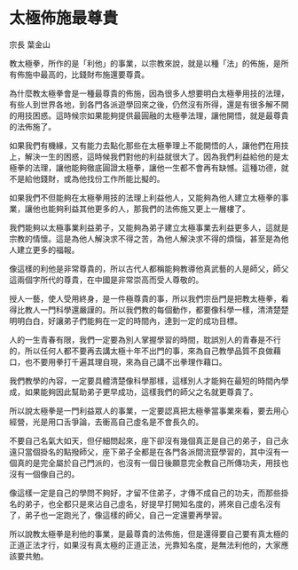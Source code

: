# 太極佈施最尊貴

宗長
葉金山

教太極拳，所作的是「利他」的事業，以宗教來說，就是以種「法」的佈施，是所有佈施中最高的，比錢財布施還要尊貴。

為什麼教太極拳會是一種最尊貴的佈施，因為很多人想要明白太極拳用技的法理，有些人到世界各地，到各門各派遊學回來之後，仍然沒有所得，還是有很多解不開的用技困惑。這時候宗如果能夠提供最圓融的太極拳法理，讓他開悟，就是最尊貴的法佈施了。

如果我們有機緣，又有能力去點化那些在太極拳理上不能開悟的人，讓他們在用技上，解決一生的困惑，這時候我們對他的利益就很大了。因為我們利益給他的是太極拳的法理，讓他能夠徹底圓證太極拳，讓他一生都不會再有缺憾。這種功德，就不是給他錢財，或為他找份工作所能比擬的。

如果我們不但能夠在太極拳用技的法理上利益他人，又能夠為他人建立太極拳的事業，讓他也能夠利益其他更多的人，那我們的法佈施又更上一層樓了。

我們能夠以太極事業利益弟子，又能夠為弟子建立太極事業去利益更多人，這就是宗教的情懷。這是為他人解決求不得之苦，為他人解決求不得的煩惱，甚至是為他人建立更多的福報。

像這樣的利他是非常尊貴的，所以古代人都稱能夠教導他真武藝的人是師父，師父這兩個字所代的尊貴，在中國是非常崇高而受人尊敬的。

授人一藝，使人受用終身，是一件極尊貴的事，所以我們宗岳門是把教太極拳，看得比教人一門科學還嚴謹的。所以我們教的每個動作，都要像科學一樣，清清楚楚明明白白，好讓弟子們能夠在一定的時間內，達到一定的成功目標。

人的一生青春有限，我們一定要為別人掌握學習的時間，耽誤別人的青春是不行的，所以任何人都不要再去講太極十年不出門的事，來為自己教學品質不良做藉口，也不要用拳打千遍其理自現，來為自己講不出拳理作藉口。

我們教學的內容，一定要具體清楚像科學那樣，這樣別人才能夠在最短的時間內學成，如果能夠因此幫助弟子更早成功，這樣我們的師父之名就更尊貴了。

所以說太極拳是一門利益眾人的事業，一定要認真把太極拳當事業來看，要去用心經營，光是用口舌爭論，去衝高自己虛名是不會長久的。

不要自己名氣大如天，但仔細問起來，座下卻沒有幾個真正是自己的弟子，自己永遠只當個掛名的點撥師父，座下弟子全都是在各門各派間流竄學習的，其中沒有一個真的是完全屬於自己門派的，也沒有一個日後願意完全教自己所傳功夫，用技也沒有一個像自己的。

像這樣一定是自己的學問不夠好，才留不住弟子，才傳不成自己的功夫，而那些掛名的弟子，也全都只是來沾自己虛名，好提早打開知名度的，將來自己虛名沒有了，弟子也一定跑光了，像這樣的師父，自己一定還要再學習。

所以說教太極拳是利他的事業，是最尊貴的法佈施，但是還得要自己要有真太極的正道正法才行，如果沒有真太極的正道正法，光靠知名度，是無法利他的，大家應該要共勉。